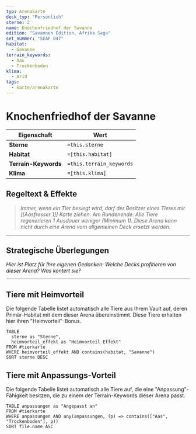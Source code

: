 ```yaml
---
typ: Arenakarte
deck_typ: "Persönlich"
sterne: 2
name: Knochenfriedhof der Savanne
edition: "Savannen Edition, Afrika Saga"
set_nummer: "SEAF 047"
habitat:
  - Savanne
terrain_keywords:
  - Aas
  - Trockenboden
klima:
  - Arid
tags:
  - karte/arenakarte
---
```


# Knochenfriedhof der Savanne

| Eigenschaft | Wert |
|---|---|
| **Sterne** | `=this.sterne` |
| **Habitat** | `=[this.habitat]` |
| **Terrain-Keywords** | `=this.terrain_keywords` |
| **Klima** | `=[this.klima]` |

## Regeltext & Effekte

> *Immer, wenn ein Tier besiegt wird, darf der Besitzer eines Tieres mit [[Aasfresser 1]] Karte ziehen. Am Rundenende: Alle Tiere regenerieren 1 Ausdauer weniger (Minimum 1). Diese Arena kann nicht durch eine Arena vom allgemeinen Deck ersetzt werden.*

---
## Strategische Überlegungen

*Hier ist Platz für Ihre eigenen Gedanken: Welche Decks profitieren von dieser Arena? Was kontert sie?*

---
## Tiere mit Heimvorteil

Die folgende Tabelle listet automatisch alle Tiere aus Ihrem Vault auf, deren Primär-Habitat mit dem dieser Arena übereinstimmt. Diese Tiere erhalten hier ihren "Heimvorteil"-Bonus.

```dataview
TABLE
  sterne as "Sterne",
  heimvorteil_effekt as "Heimvorteil Effekt"
FROM #tierkarte
WHERE heimvorteil_effekt AND contains(habitat, "Savanne")
SORT sterne DESC
```

## Tiere mit Anpassungs-Vorteil

Die folgende Tabelle listet automatisch alle Tiere auf, die eine "Anpassung"-Fähigkeit besitzen, die zu einem der Terrain-Keywords dieser Arena passt.

``` dataview
TABLE anpassungen as "Angepasst an"
FROM #tierkarte
WHERE anpassungen AND any(anpassungen, (p) => contains(["Aas", "Trockenboden"], p))
SORT file.name ASC

